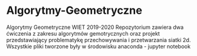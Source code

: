 # Algorytmy-Geometryczne
Algorytmy Geometryczne WIET 2019-2020
 Repozytorium zawiera dwa ćwiczenia z zakresu algorytmów gemotrycznych oraz projekt przedstawiający problematykę przechowywania i przetwarzania siatki 2d.
 Wszystkie pliki tworzone były w środowisku anaconda - jupyter notebook
